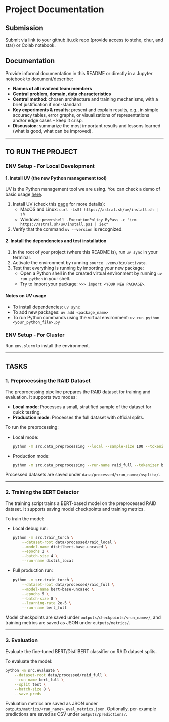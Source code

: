 # Project Documentation

## Submission
Submit via link to your github.itu.dk repo (provide access to stehe, chur, and star) or Colab notebook.

## Documentation
Provide informal documentation in this README or directly in a Jupyter notebook to document/describe:
- **Names of all involved team members**
- **Central problem, domain, data characteristics**
- **Central method**: chosen architecture and training mechanisms, with a brief justification if non-standard
- **Key experiments & results**: present and explain results, e.g., in simple accuracy tables, error graphs, or visualizations of representations and/or edge cases – keep it crisp.
- **Discussion**: summarize the most important results and lessons learned (what is good, what can be improved).

---

## TO RUN THE PROJECT

### ENV Setup - For Local Development

#### 1. Install UV (the new Python management tool)
UV is the Python management tool we are using. You can check a demo of basic usage [here](https://docs.astral.sh/uv/).

1. Install UV (check this [page](https://docs.astral.sh/uv/getting-started/installation/) for more details):
   - MacOS and Linux: `curl -LsSf https://astral.sh/uv/install.sh | sh`
   - Windows: `powershell -ExecutionPolicy ByPass -c "irm https://astral.sh/uv/install.ps1 | iex"`
2. Verify that the command `uv --version` is recognized.

#### 2. Install the dependencies and test installation
1. In the root of your project (where this README is), run `uv sync` in your terminal.
2. Activate the environment by running `source .venv/bin/activate`.
3. Test that everything is running by importing your new package:
   - Open a Python shell in the created virtual environment by running `uv run python` in your shell.
   - Try to import your package: `>>> import <YOUR NEW PACKAGE>`.

#### Notes on UV usage
- To install dependencies: `uv sync`
- To add new packages: `uv add <package_name>`
- To run Python commands using the virtual environment: `uv run python <your_python_file>.py`

### ENV Setup - For Cluster
Run `env.slurm` to install the environment.

---

## TASKS

### 1. Preprocessing the RAID Dataset
The preprocessing pipeline prepares the RAID dataset for training and evaluation. It supports two modes:
- **Local mode**: Processes a small, stratified sample of the dataset for quick testing.
- **Production mode**: Processes the full dataset with official splits.

To run the preprocessing:
- Local mode:
  ```bash
  python -m src.data_preprocessing --local --sample-size 100 --tokenizer distilbert-base-uncased --run-name raid_local
  ```
- Production mode:
  ```bash
  python -m src.data_preprocessing --run-name raid_full --tokenizer bert-base-uncased --prod
  ```

Processed datasets are saved under `data/processed/<run_name>/<split>/`.

---

### 2. Training the BERT Detector
The training script trains a BERT-based model on the preprocessed RAID dataset. It supports saving model checkpoints and training metrics.

To train the model:
- Local debug run:
  ```bash
  python -m src.train_torch \
      --dataset-root data/processed/raid_local \
      --model-name distilbert-base-uncased \
      --epochs 2 \
      --batch-size 4 \
      --run-name distil_local
  ```
- Full production run:
  ```bash
  python -m src.train_torch \
      --dataset-root data/processed/raid_full \
      --model-name bert-base-uncased \
      --epochs 5 \
      --batch-size 8 \
      --learning-rate 2e-5 \
      --run-name bert_full
  ```

Model checkpoints are saved under `outputs/checkpoints/<run_name>/`, and training metrics are saved as JSON under `outputs/metrics/`.

---

### 3. Evaluation
Evaluate the fine-tuned BERT/DistilBERT classifier on RAID dataset splits.

To evaluate the model:
```bash
python -m src.evaluate \
    --dataset-root data/processed/raid_full \
    --run-name bert_full \
    --split test \
    --batch-size 8 \
    --save-preds
```

Evaluation metrics are saved as JSON under `outputs/metrics/<run_name>_eval_metrics.json`. Optionally, per-example predictions are saved as CSV under `outputs/predictions/`.